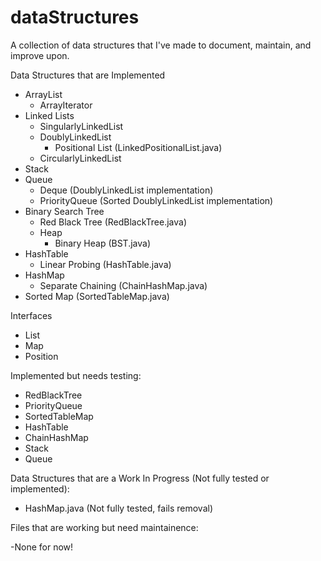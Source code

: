 # dataStructures
A collection of data structures that I've made to document, maintain, and improve upon.

Data Structures that are Implemented
- ArrayList
    - ArrayIterator
- Linked Lists
    - SingularlyLinkedList
    - DoublyLinkedList
        - Positional List (LinkedPositionalList.java)
    - CircularlyLinkedList
- Stack
- Queue
    - Deque (DoublyLinkedList implementation)
    - PriorityQueue (Sorted DoublyLinkedList implementation)
- Binary Search Tree
    - Red Black Tree (RedBlackTree.java)
    - Heap
        - Binary Heap (BST.java)
- HashTable
    - Linear Probing (HashTable.java)
- HashMap
    - Separate Chaining (ChainHashMap.java)
- Sorted Map (SortedTableMap.java)   

Interfaces 
- List
- Map
- Position

Implemented but needs testing:
- RedBlackTree
- PriorityQueue
- SortedTableMap
- HashTable
- ChainHashMap
- Stack
- Queue

Data Structures that are a Work In Progress (Not fully tested or implemented):

- HashMap.java          (Not fully tested, fails removal)

Files that are working but need maintainence:

-None for now! 
